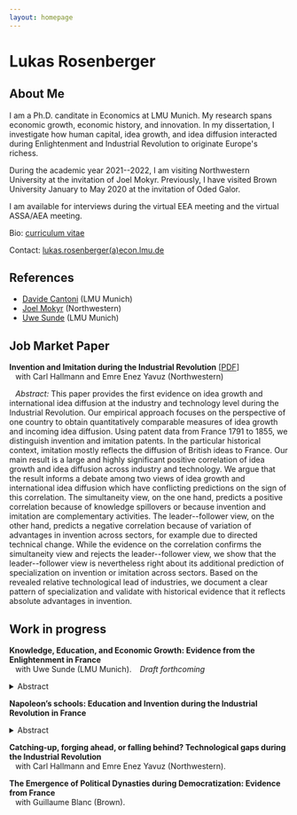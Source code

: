 ```yaml
---
layout: homepage
---
```


# Lukas Rosenberger

## About Me

I am a Ph.D. canditate in Economics at LMU Munich. My research spans economic growth, economic history, and innovation. 
In my dissertation, I investigate how human capital, idea growth, and idea diffusion interacted during Enlightenment and Industrial Revolution to originate Europe's richess.

During the academic year 2021--2022, I am visiting Northwestern University at the invitation of Joel Mokyr. Previously, I have visited Brown University January to May 2020 at the invitation of Oded Galor.

I am available for interviews during the virtual EEA meeting and the virtual ASSA/AEA meeting. 

Bio: [curriculum vitae](link)

Contact: [lukas.rosenberger(a)econ.lmu.de](mailto:lukas.rosenberger@econ.lmu.de)

<!--
In my dissertation, I tackle the question "Why isn't the whole world developed?" from the perspective of Europe: How did Europe became developed in the first place? In context of France in the Enlightenment and Industrial Revolution, I establish novel facts which inform leading growth theories and big debates in economic history. 
-->


## References

- [Davide Cantoni](http://davidecantoni.net/index.html) (LMU Munich)
- [Joel Mokyr](https://sites.northwestern.edu/jmokyr/) (Northwestern)
- [Uwe Sunde](https://sites.google.com/view/uwesunde/home?authuser=0) (LMU Munich)
<!-- - [Fabian Waldinger](https://www.fabianwaldinger.com/) (LMU Munich) -->

<!---
## Research Interests

- **Primary:** &ensp;   economic growth, economic history
- **Secondary:** &ensp;  innovation, comparative development, political economy
- **Topics:** &ensp;  technological progress, human capital, industrial revolution
-->

## Job Market Paper

**Invention and Imitation during the Industrial Revolution** [[PDF](link)] 
  <br>
  &ensp;   with Carl Hallmann and Emre Enez Yavuz (Northwestern)


  &ensp; *Abstract:* This paper provides the first evidence on idea growth and international idea diffusion at the industry and technology level during the Industrial Revolution. Our empirical approach focuses on the perspective of one country to obtain quantitatively comparable measures of idea growth and incoming idea diffusion. Using patent data from France 1791 to 1855, we distinguish invention and imitation patents. In the particular historical context, imitation mostly reflects the diffusion of British ideas to France. Our main result is a large and highly significant positive correlation of idea growth and idea diffusion across industry and technology. We argue that the result informs a debate among two views of idea growth and international idea diffusion which have conflicting predictions on the sign of this correlation. The simultaneity view, on the one hand, predicts a positive correlation because of knowledge spillovers or because invention and imitation are complementary activities. The leader--follower view, on the other hand, predicts a negative correlation because of variation of advantages in invention across sectors, for example due to directed technical change. While the evidence on the correlation confirms the simultaneity view and rejects the leader--follower view, we show that the leader--follower view is nevertheless right about its additional prediction of specialization on invention or imitation across sectors. Based on the revealed relative technological lead of industries, we document a clear pattern of specialization and validate with historical evidence that it reflects absolute advantages in invention.



## Work in progress

**Knowledge, Education, and Economic Growth: Evidence from the Enlightenment in France**
  <br>
  &ensp; with Uwe Sunde (LMU Munich). &ensp; *Draft forthcoming* 
  <details>   
  <summary>Abstract</summary>  

  This paper advances and empirically establishes the hypothesis that economic growth depends on the interaction between two notions of productive knowledge: human capital---knowledge embodied in people---and non-rival ideas---codified knowledge. The analysis uses a unique historical setting in France in the Enlightenment to disentangle variation in both dimensions of productive knowledge and to identify their interaction. The empirical strategy exploits spatial variation in education which was predetermined for historical reasons and time variation of Enlightenment which made codified knowledge widely available. Using novel data on establishment and curriculum of all public secondary schools in France from 1500 to 1800, the analysis first establishes that the geography of schools and a scientific curriculum was determined by historical factors going back to late-Roman period, as well as religious competition during the sixteenth century. Then, the analysis shows that cities with scientific education exhibited a greater demand for codified productive knowledge during the Enlightenment, as measured by subscriptions to the newly available Encyclopedia. Reversely, the analysis also shows that the availability of codified knowledge increased the demand for scientific education, as reflected in enrolment in scientific subjects at schools of the revolutionary period. Finally, the analysis documents that education was instrumental for the adoption of codified knowledge as proxied by subsequent economic growth and innovation and patenting activity. The evidence is consistent with the view that human capital acquired in schools provided students with a "scientific literacy" necessary to utilize the ideas which spread during industrial enlightenment.  
  <br> 
  &nbsp;
  </details>  


**Napoleon’s schools: Education and Invention during the Industrial Revolution in France**
  <details>   
  <summary>Abstract</summary>  

  tba
  <br> 
  &nbsp;
  </details>  

**Catching-up, forging ahead, or falling behind? Technological gaps during the Industrial Revolution**
  <br>
  &ensp; with Carl Hallmann and Emre Enez Yavuz (Northwestern).  



**The Emergence of Political Dynasties during Democratization: Evidence from France**
  <br>
  &ensp;  with Guillaume Blanc (Brown). 


  <p>&nbsp;</p>
  <p>&nbsp;</p>

<!--

## Papers

  [[PDF](http://papers.nips.cc/paper/9216-learning-to-self-train-for-semi-supervised-few-shot-classification.pdf)] [[Code](https://github.com/xinzheli1217/learning-to-self-train)]

## News

- **[Feb. 2020]** Our paper about incremental learning is accepted to [CVPR 2020](http://cvpr2020.thecvf.com/).
- **[Feb. 2020]** We will host the [ACM Multimedia Asia 2020](https://mmasia2020.org/) conference in Singapore!
- **[Sept. 2019]** Our paper about few-shot learning is accepted to [NeurIPS 2019](https://nips.cc/Conferences/2019).
- **[Mar. 2019]** Our paper about few-shot learning is accepted to [CVPR 2019](http://cvpr2019.thecvf.com/).
-->
